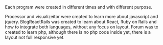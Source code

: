 Each program were created in different times and with different purpose.

Processor and visualizeitor were created to learn more about javascript and jquery.
BlogReactRails was created to learn about React, Ruby on Rails and how to integrate both languages, without any focus on layout.
Forum was to created to learn php, although there is no php code inside yet, there is a layout not full responsive yet.